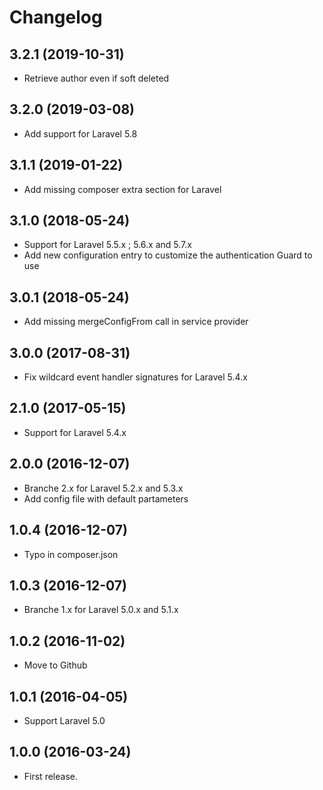 Changelog
=========

3.2.1 (2019-10-31)
------------------

- Retrieve author even if soft deleted

3.2.0 (2019-03-08)
------------------

- Add support for Laravel 5.8

3.1.1 (2019-01-22)
------------------

- Add missing composer extra section for Laravel

3.1.0 (2018-05-24)
------------------

- Support for Laravel 5.5.x ; 5.6.x and 5.7.x
- Add new configuration entry to customize the authentication Guard to use

3.0.1 (2018-05-24)
------------------

- Add missing mergeConfigFrom call in service provider

3.0.0 (2017-08-31)
------------------

- Fix wildcard event handler signatures for Laravel 5.4.x

2.1.0 (2017-05-15)
------------------

- Support for Laravel 5.4.x

2.0.0 (2016-12-07)
------------------

- Branche 2.x for Laravel 5.2.x and 5.3.x
- Add config file with default partameters

1.0.4 (2016-12-07)
------------------

- Typo in composer.json

1.0.3 (2016-12-07)
------------------

- Branche 1.x for Laravel 5.0.x and 5.1.x

1.0.2 (2016-11-02)
------------------

- Move to Github

1.0.1 (2016-04-05)
------------------

- Support Laravel 5.0

1.0.0 (2016-03-24)
------------------

- First release.
